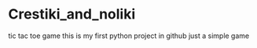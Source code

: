 # Crestiki_and_noliki
tic tac toe game
this is my first python project in github
just a simple game
